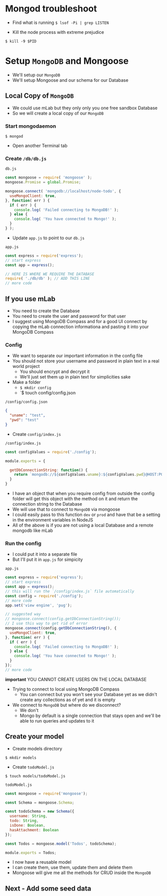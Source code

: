 # Mongod troubleshoot
* Find what is running
`$ lsof -Pi | grep LISTEN`

* Kill the node process with extreme prejudice

`$ kill -9 $PID`

# Setup `MongoDB` and Mongoose
* We'll setup our `MongoDB`
* We'll setup Mongoose and our schema for our Database

## Local Copy of `MongoDB`
* We could use mLab but they only only you one free sandbox Database
* So we will create a local copy of our `MongoDB`

### Start mongodaemon
`$ mongod`

* Open another Terminal tab

### Create `/db/db.js`
`db.js`

```js
const mongoose = require( 'mongoose' );
mongoose.Promise = global.Promise;

mongoose.connect( 'mongodb://localhost/node-todo', {
  useMongoClient: true,
}, function( err ) {
  if ( err ) {
    console.log( 'Failed connecting to MongoDB!' );
  } else {
    console.log( 'You have connected to Mongo!' );
  }
} );
```

* Update `app.js` to point to our `db.js`

`app.js`

```js
const express = require('express');
// start express
const app = express();

// HERE IS WHERE WE REQUIRE THE DATABASE
require( './db/db' ); // ADD THIS LINE
// more code
```

## If you use mLab
* You need to create the Database
* You need to create the user and password for that user
* I suggest using MongoDB Compass and for a good UI connect by copying the mLab connection informationa and pasting it into your MongoDB Compass

### Config
* We want to separate our important information in the config file
* You should not store your username and password in plain text in a real world project
    - You should encrypt and decrypt it
    - We'll just set them up in plain text for simplicities sake
* Make a folder
    - `$ mkdir config`
    - `$ touch config/config.json

`/config/config.json`

```json
{
  "uname": "test",
  "pwd": "test"
}
```

* Create `config/index.js`

`/config/index.js`

```js
const configValues = require('./config');

module.exports = {

  getDbConnectionString: function() {
    return `mongodb://${configValues.uname}:${configValues.pwd}@HOST:PORT/DATABASE`
  }
}
```

* I have an object that when you require config from outside the config folder will get this object with the method on it and return the connection string to the Database
* We will use that to connect to `MongoDB` via mongoose
* I could easily pass to this function `dev` or `prod` and have that be a setting in the environment variables in NodeJS
* All of the above is if you are not using a local Database and a remote mongodb like mLab

### Run the config
* I could put it into a separate file
* But I'll put it in `app.js` for simpicity

`app.js`

```js
const express = require('express');
// start express
const app = express();
// this will run the `/config/index.js` file automatically
const config = require('./config');
// more code
app.set('view engine', 'pug');

// suggested way
// mongoose.connect(config.getDbConnectionString());
// I use this way to get rid of error
mongoose.connect(config.getDbConnectionString(), {
  useMongoClient: true,
}, function( err ) {
  if ( err ) {
    console.log( 'Failed connecting to MongoDB!' );
  } else {
    console.log( 'You have connected to Mongo!' );
  }
});
// more code
```

**important** YOU CANNOT CREATE USERS ON THE LOCAL DATABASE

* Trying to connect to local using MongoDB Compass
    - You can connect but you won't see your Database yet as we didn't create any collections as of yet and it is empty
* We connect to `MongoDB` but where do we disconnect?
    - We don't
    - Mongo by default is a single connection that stays open and we'll be able to run queries and updates to it

## Create your model
* Create models directory

`$ mkdir models`

* Create `todoModel.js`

`$ touch models/todoModel.js`

`todoModel.js`

```js
const mongoose = require('mongoose');

const Schema = mongoose.Schema;

const todoSchema = new Schema({
  username: String,
  todo: String,
  isDone: Boolean,
  hasAttachment: Boolean
});

const Todos = mongoose.model('Todos', todoSchema);

module.exports = Todos;
```

* I now have a reusable model
* I can create them, use them, update them and delete them
* Mongoose will give me all the methods for CRUD inside the `MongoDB`

## Next - Add some seed data
